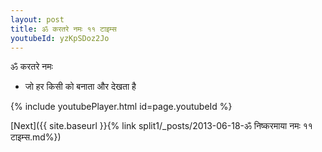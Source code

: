 ```yaml
---
layout: post
title: ॐ करतरे नमः ११ टाइम्स
youtubeId: yzKpSDoz2Jo
---
```

 
 
 ॐ करतरे नमः  
 
 -  जो हर किसी को बनाता और देखता है 
 
  
 
  
 
 
 
 
 
 


{% include youtubePlayer.html id=page.youtubeId %}
 
[Next]({{ site.baseurl }}{% link  split1/_posts/2013-06-18-ॐ निष्करमाया नमः ११ टाइम्स.md%})
 
